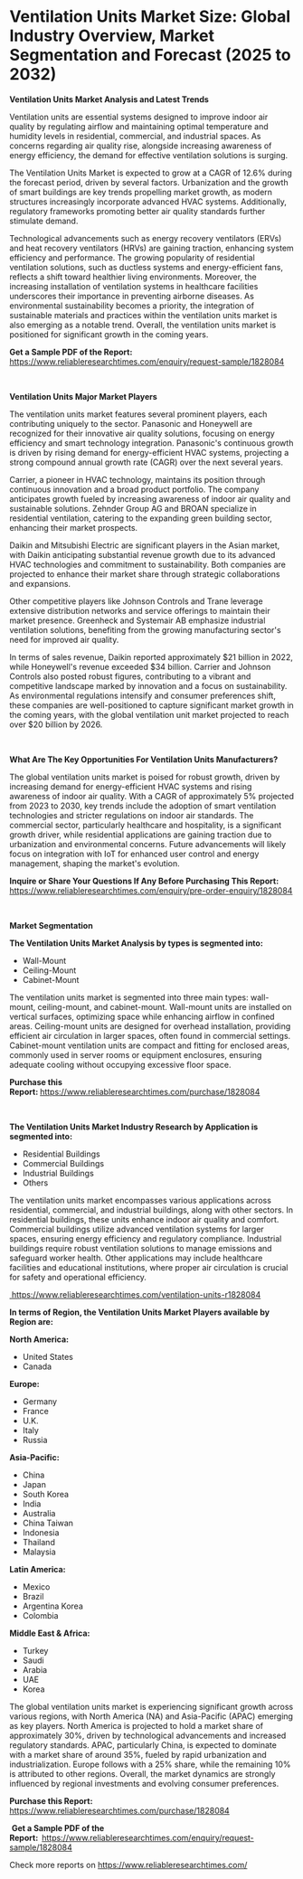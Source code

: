 <p><h1>Ventilation Units Market Size: Global Industry Overview, Market Segmentation and Forecast (2025 to 2032)</h1></p><p><strong>Ventilation Units Market Analysis and Latest Trends</strong></p>
<p><p>Ventilation units are essential systems designed to improve indoor air quality by regulating airflow and maintaining optimal temperature and humidity levels in residential, commercial, and industrial spaces. As concerns regarding air quality rise, alongside increasing awareness of energy efficiency, the demand for effective ventilation solutions is surging. </p><p>The Ventilation Units Market is expected to grow at a CAGR of 12.6% during the forecast period, driven by several factors. Urbanization and the growth of smart buildings are key trends propelling market growth, as modern structures increasingly incorporate advanced HVAC systems. Additionally, regulatory frameworks promoting better air quality standards further stimulate demand. </p><p>Technological advancements such as energy recovery ventilators (ERVs) and heat recovery ventilators (HRVs) are gaining traction, enhancing system efficiency and performance. The growing popularity of residential ventilation solutions, such as ductless systems and energy-efficient fans, reflects a shift toward healthier living environments. Moreover, the increasing installation of ventilation systems in healthcare facilities underscores their importance in preventing airborne diseases. As environmental sustainability becomes a priority, the integration of sustainable materials and practices within the ventilation units market is also emerging as a notable trend. Overall, the ventilation units market is positioned for significant growth in the coming years.</p></p>
<p><strong>Get a Sample PDF of the Report:&nbsp;</strong> <a href="https://www.reliableresearchtimes.com/enquiry/request-sample/1828084?utm_campaign=2643&utm_medium=2&utm_source=Github&utm_content=ia&utm_term=09042025&utm_id=ventilation-units">https://www.reliableresearchtimes.com/enquiry/request-sample/1828084</a></p>
<p>&nbsp;</p>
<p><strong>Ventilation Units Major Market Players</strong></p>
<p><p>The ventilation units market features several prominent players, each contributing uniquely to the sector. Panasonic and Honeywell are recognized for their innovative air quality solutions, focusing on energy efficiency and smart technology integration. Panasonic's continuous growth is driven by rising demand for energy-efficient HVAC systems, projecting a strong compound annual growth rate (CAGR) over the next several years.</p><p>Carrier, a pioneer in HVAC technology, maintains its position through continuous innovation and a broad product portfolio. The company anticipates growth fueled by increasing awareness of indoor air quality and sustainable solutions. Zehnder Group AG and BROAN specialize in residential ventilation, catering to the expanding green building sector, enhancing their market prospects.</p><p>Daikin and Mitsubishi Electric are significant players in the Asian market, with Daikin anticipating substantial revenue growth due to its advanced HVAC technologies and commitment to sustainability. Both companies are projected to enhance their market share through strategic collaborations and expansions.</p><p>Other competitive players like Johnson Controls and Trane leverage extensive distribution networks and service offerings to maintain their market presence. Greenheck and Systemair AB emphasize industrial ventilation solutions, benefiting from the growing manufacturing sector's need for improved air quality.</p><p>In terms of sales revenue, Daikin reported approximately $21 billion in 2022, while Honeywell's revenue exceeded $34 billion. Carrier and Johnson Controls also posted robust figures, contributing to a vibrant and competitive landscape marked by innovation and a focus on sustainability. As environmental regulations intensify and consumer preferences shift, these companies are well-positioned to capture significant market growth in the coming years, with the global ventilation unit market projected to reach over $20 billion by 2026.</p></p>
<p>&nbsp;</p>
<p><strong>What Are The Key Opportunities For Ventilation Units Manufacturers?</strong></p>
<p><p>The global ventilation units market is poised for robust growth, driven by increasing demand for energy-efficient HVAC systems and rising awareness of indoor air quality. With a CAGR of approximately 5% projected from 2023 to 2030, key trends include the adoption of smart ventilation technologies and stricter regulations on indoor air standards. The commercial sector, particularly healthcare and hospitality, is a significant growth driver, while residential applications are gaining traction due to urbanization and environmental concerns. Future advancements will likely focus on integration with IoT for enhanced user control and energy management, shaping the market's evolution.</p></p>
<p><strong>Inquire or Share Your Questions If Any Before Purchasing This Report:</strong> <a href="https://www.reliableresearchtimes.com/enquiry/pre-order-enquiry/1828084?utm_campaign=2643&utm_medium=2&utm_source=Github&utm_content=ia&utm_term=09042025&utm_id=ventilation-units">https://www.reliableresearchtimes.com/enquiry/pre-order-enquiry/1828084</a></p>
<p>&nbsp;</p>
<p><strong>Market Segmentation</strong></p>
<p><strong>The Ventilation Units Market Analysis by types is segmented into:</strong></p>
<p><ul><li>Wall-Mount</li><li>Ceiling-Mount</li><li>Cabinet-Mount</li></ul></p>
<p><p>The ventilation units market is segmented into three main types: wall-mount, ceiling-mount, and cabinet-mount. Wall-mount units are installed on vertical surfaces, optimizing space while enhancing airflow in confined areas. Ceiling-mount units are designed for overhead installation, providing efficient air circulation in larger spaces, often found in commercial settings. Cabinet-mount ventilation units are compact and fitting for enclosed areas, commonly used in server rooms or equipment enclosures, ensuring adequate cooling without occupying excessive floor space.</p></p>
<p><strong>Purchase this Report:&nbsp;</strong><a href="https://www.reliableresearchtimes.com/purchase/1828084?utm_campaign=2643&utm_medium=2&utm_source=Github&utm_content=ia&utm_term=09042025&utm_id=ventilation-units">https://www.reliableresearchtimes.com/purchase/1828084</a></p>
<p>&nbsp;</p>
<p><strong>The Ventilation Units Market Industry Research by Application is segmented into:</strong></p>
<p><ul><li>Residential Buildings</li><li>Commercial Buildings</li><li>Industrial Buildings</li><li>Others</li></ul></p>
<p><p>The ventilation units market encompasses various applications across residential, commercial, and industrial buildings, along with other sectors. In residential buildings, these units enhance indoor air quality and comfort. Commercial buildings utilize advanced ventilation systems for larger spaces, ensuring energy efficiency and regulatory compliance. Industrial buildings require robust ventilation solutions to manage emissions and safeguard worker health. Other applications may include healthcare facilities and educational institutions, where proper air circulation is crucial for safety and operational efficiency.</p></p>
<p><a href="https://www.reliableresearchtimes.com/ventilation-units-r1828084?utm_campaign=2643&utm_medium=2&utm_source=Github&utm_content=ia&utm_term=09042025&utm_id=ventilation-units">&nbsp;https://www.reliableresearchtimes.com/ventilation-units-r1828084</a></p>
<p><strong>In terms of Region, the Ventilation Units Market Players available by Region are:</strong></p>
<p>
    <p> <strong> North America: </strong>
        <ul>
            <li>United States</li>
            <li>Canada</li>
        </ul>
        </p> 
    <p> <strong> Europe: </strong>
        <ul>
            <li>Germany</li>
            <li>France</li>
            <li>U.K.</li>
            <li>Italy</li>
            <li>Russia</li>
        </ul>
        </p> 
    <p> <strong> Asia-Pacific: </strong>
        <ul>
            <li>China</li>
            <li>Japan</li>
            <li>South Korea</li>
            <li>India</li>
            <li>Australia</li>
            <li>China Taiwan</li>
            <li>Indonesia</li>
            <li>Thailand</li>
            <li>Malaysia</li>
        </ul>
        </p> 
    <p> <strong> Latin America: </strong>
        <ul>
            <li>Mexico</li>
            <li>Brazil</li>
            <li>Argentina Korea</li>
            <li>Colombia</li>
        </ul>
        </p> 
    <p> <strong> Middle East & Africa: </strong>
        <ul>
            <li>Turkey</li>
            <li>Saudi</li>
            <li>Arabia</li>
            <li>UAE</li>
            <li>Korea</li>
        </ul>
    </p>
    </p>
<p><p>The global ventilation units market is experiencing significant growth across various regions, with North America (NA) and Asia-Pacific (APAC) emerging as key players. North America is projected to hold a market share of approximately 30%, driven by technological advancements and increased regulatory standards. APAC, particularly China, is expected to dominate with a market share of around 35%, fueled by rapid urbanization and industrialization. Europe follows with a 25% share, while the remaining 10% is attributed to other regions. Overall, the market dynamics are strongly influenced by regional investments and evolving consumer preferences.</p></p>
<p><strong>Purchase this Report: </strong><a href="https://www.reliableresearchtimes.com/purchase/1828084?utm_campaign=2643&utm_medium=2&utm_source=Github&utm_content=ia&utm_term=09042025&utm_id=ventilation-units">https://www.reliableresearchtimes.com/purchase/1828084</a></p>
<p>&nbsp;<strong>Get a Sample PDF of the Report:&nbsp;&nbsp;</strong><a href="https://www.reliableresearchtimes.com/enquiry/request-sample/1828084?utm_campaign=2643&utm_medium=2&utm_source=Github&utm_content=ia&utm_term=09042025&utm_id=ventilation-units">https://www.reliableresearchtimes.com/enquiry/request-sample/1828084</a></p>
<p><strong></strong></p>
<p>Check more reports on <a href="https://www.reliableresearchtimes.com/?utm_campaign=2643&utm_medium=2&utm_source=Github&utm_content=ia&utm_term=09042025&utm_id=ventilation-units">https://www.reliableresearchtimes.com/</a></p>